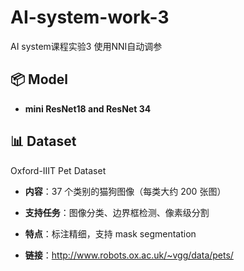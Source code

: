 # AI-system-work-3

AI system课程实验3 使用NNI自动调参

## 📦 Model

 - **mini ResNet18 and ResNet 34**

## 📊 Dataset

Oxford-IIIT Pet Dataset

 - **内容**：37 个类别的猫狗图像（每类大约 200 张图）

 - **支持任务**：图像分类、边界框检测、像素级分割

 - **特点**：标注精细，支持 mask segmentation

 - **链接**：http://www.robots.ox.ac.uk/~vgg/data/pets/


